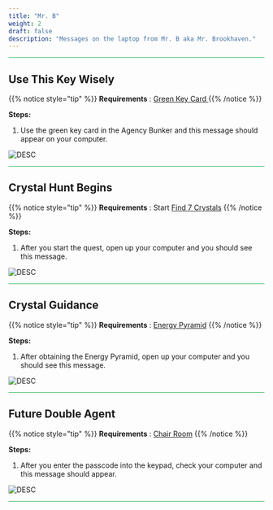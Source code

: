 ```yaml
---
title: "Mr. B"
weight: 2
draft: false
description: "Messages on the laptop from Mr. B aka Mr. Brookhaven."
---
```



<hr style="background-color: #28b44c" size=8>

## Use This Key Wisely

{{% notice style="tip" %}}
**Requirements** : [Green Key Card ](/lore/special_tools/green_key_card)
{{% /notice %}}

**Steps:**

1. Use the green key card in the Agency Bunker and this message should appear on your computer.


![DESC](/images/bh/green_card_comp_message.png) 


<hr style="background-color: #28b44c" size=8>

## Crystal Hunt Begins

{{% notice style="tip" %}}
**Requirements** : Start [Find 7 Crystals](/lore/quests/find_7_crystals)
{{% /notice %}}

**Steps:**

1. After you start the quest, open up your computer and you should see this message.


![DESC](/images/bh/7_crystals_comp_message.jpg) 


<hr style="background-color: #28b44c" size=8>

## Crystal Guidance

{{% notice style="tip" %}}
**Requirements** : [Energy Pyramid](/lore/special_tools/energy_pyramid)
{{% /notice %}}

**Steps:**

1. After obtaining the Energy Pyramid, open up your computer and you should see this message.


![DESC](/images/bh/crystal_guidance_comp_message.jpg) 


<hr style="background-color: #28b44c" size=8>

## Future Double Agent

{{% notice style="tip" %}}
**Requirements** : [Chair Room](/lore/quests/chair_room)
{{% /notice %}}

**Steps:**

1. After you enter the passcode into the keypad, check your computer and this message should appear.


![DESC](/images/bh/future_double_agent_comp_message.jpg) 


<hr style="background-color: #28b44c" size=8>
